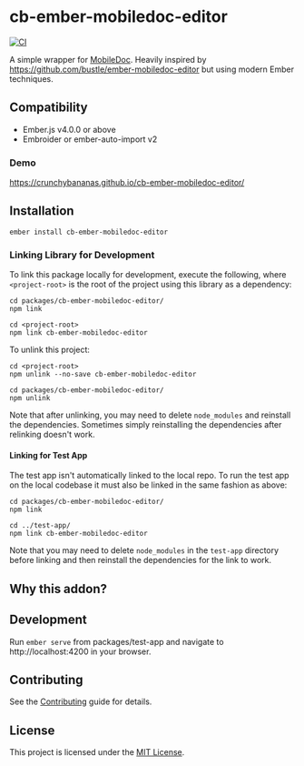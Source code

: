 cb-ember-mobiledoc-editor
==============================================================================

[![CI](https://github.com/crunchybananas/cb-ember-mobiledoc-editor/actions/workflows/ci.yml/badge.svg)](https://github.com/crunchybananas/cb-ember-mobiledoc-editor/actions/workflows/ci.yml)

A simple wrapper for [MobileDoc](https://bustle.github.io/mobiledoc-kit/demo/).
Heavily inspired by https://github.com/bustle/ember-mobiledoc-editor but using
modern Ember techniques.

Compatibility
------------------------------------------------------------------------------

* Ember.js v4.0.0 or above
* Embroider or ember-auto-import v2

### Demo

https://crunchybananas.github.io/cb-ember-mobiledoc-editor/


Installation
------------------------------------------------------------------------------

```
ember install cb-ember-mobiledoc-editor
```

### Linking Library for Development

To link this package locally for development, execute the following, where
`<project-root>` is the root of the project using this library as a dependency:

```
cd packages/cb-ember-mobiledoc-editor/
npm link

cd <project-root>
npm link cb-ember-mobiledoc-editor
```

To unlink this project:

```
cd <project-root>
npm unlink --no-save cb-ember-mobiledoc-editor

cd packages/cb-ember-mobiledoc-editor/
npm unlink

```

Note that after unlinking, you may need to delete `node_modules` and reinstall
the dependencies. Sometimes simply reinstalling the dependencies after relinking
doesn't work.

#### Linking for Test App

The test app isn't automatically linked to the local repo. To run the test app
on the local codebase it must also be linked in the same fashion as above:

```
cd packages/cb-ember-mobiledoc-editor/
npm link

cd ../test-app/
npm link cb-ember-mobiledoc-editor
```

Note that you may need to delete `node_modules` in the `test-app` directory
before linking and then reinstall the dependencies for the link to work.


Why this addon?
------------------------------------------------------------------------------

Development
------------------------------------------------------------------------------

Run `ember serve` from packages/test-app and navigate to http://localhost:4200
in your browser.


Contributing
------------------------------------------------------------------------------

See the [Contributing](CONTRIBUTING.md) guide for details.


License
------------------------------------------------------------------------------

This project is licensed under the [MIT License](LICENSE.md).
